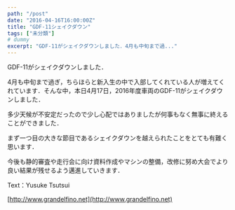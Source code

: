 ```yaml
---
path: "/post"
date: "2016-04-16T16:00:00Z"
title: "GDF-11シェイクダウン"
tags: ["未分類"]
# dummy
excerpt: "GDF-11がシェイクダウンしました．4月も中旬まで過..."
---
```




[](16-1.jpg)

GDF-11がシェイクダウンしました．

4月も中旬まで過ぎ，ちらほらと新入生の中で入部してくれている人が増えてくれています．そんな中，本日4月17日，2016年度車両のGDF-11がシェイクダウンしました．

多少天候が不安定だったので少し心配ではありましたが何事もなく無事に終えることができました．

まず一つ目の大きな節目であるシェイクダウンを越えられたことをとても有難く思います．

今後も静的審査や走行会に向け資料作成やマシンの整備，改修に努め大会でより良い結果が残せるよう邁進していきます．

Text：Yusuke Tsutsui

[http://www.grandelfino.net](http://www.grandelfino.net)


